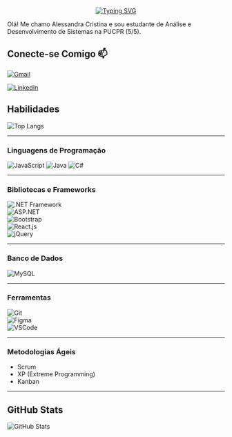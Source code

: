 <div align="center">
<a href="https://git.io/typing-svg"><img src="https://readme-typing-svg.herokuapp.com?font=Fira+Code&weight=600&size=32&duration=4977&pause=1000&color=e03c8a&background=FFFFFF00&width=300&lines=Bem-Vindo(a)!" alt="Typing SVG" /></a>
</div>

Olá! Me chamo Alessandra Cristina e sou estudante de Análise e Desenvolvimento de Sistemas na PUCPR (5/5). 


## Conecte-se Comigo 📫
[![Gmail](https://img.shields.io/badge/Gmail-e03c8a?style=for-the-badge&logo=gmail&logoColor=white)](mailto:alessandracristina.dev@gmail.com)

[![LinkedIn](https://img.shields.io/badge/LinkedIn-e03c8a?style=for-the-badge&logo=linkedin&logoColor=white)](https://www.linkedin.com/in/alecristina/)



## Habilidades

![Top Langs](https://github-readme-stats-git-masterrstaa-rickstaa.vercel.app/api/top-langs/?username=CristinaAlessandra&theme=bear&layout=compact&bg_color=000&border_color=e03c8a&text_color=FFF)

---

### **Linguagens de Programação**
![JavaScript](https://img.shields.io/badge/JavaScript-e03c8a?style=for-the-badge&logo=javascript&logoColor=white)
![Java](https://img.shields.io/badge/Java-e03c8a?style=for-the-badge&logo=openjdk&logoColor=white)
![C#](https://img.shields.io/badge/C%23-e03c8a?style=for-the-badge&logo=csharp&logoColor=white)

---

### **Bibliotecas e Frameworks**
![.NET Framework](https://img.shields.io/badge/.NET_Framework-e03c8a?style=for-the-badge&logo=.net&logoColor=white)  
![ASP.NET](https://img.shields.io/badge/ASP.NET-e03c8a?style=for-the-badge&logo=.net&logoColor=white)  
![Bootstrap](https://img.shields.io/badge/Bootstrap-e03c8a?style=for-the-badge&logo=bootstrap&logoColor=white)  
![React.js](https://img.shields.io/badge/React-e03c8a?style=for-the-badge&logo=react&logoColor=white)  
![jQuery](https://img.shields.io/badge/jQuery-e03c8a?style=for-the-badge&logo=jquery&logoColor=white)

---

### **Banco de Dados**
![MySQL](https://img.shields.io/badge/MySQL-e03c8a?style=for-the-badge&logo=mysql&logoColor=white)

---

### **Ferramentas**
![Git](https://img.shields.io/badge/Git-e03c8a?style=for-the-badge&logo=git&logoColor=white)  
![Figma](https://img.shields.io/badge/Figma-e03c8a?style=for-the-badge&logo=figma&logoColor=white)  
![VSCode](https://img.shields.io/badge/VSCode-e03c8a?style=for-the-badge&logo=visual-studio-code&logoColor=white)

---

### **Metodologias Ágeis**
- Scrum  
- XP (Extreme Programming)  
- Kanban

---

## GitHub Stats
![GitHub Stats](https://github-readme-stats.vercel.app/api?username=CristinaAlessandra&theme=bear&bg_color=000&border_color=e03c8a&icon_color=30A3DC&text_color=FFF)

